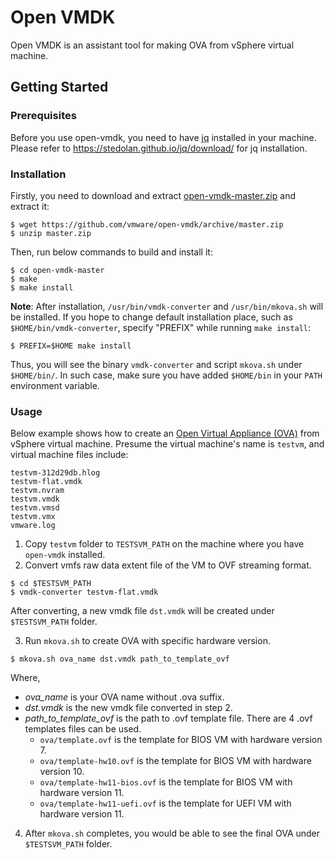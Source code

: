 # Open VMDK

Open VMDK is an assistant tool for making OVA from vSphere virtual machine.

## Getting Started

### Prerequisites

Before you use open-vmdk, you need to have [jq](https://stedolan.github.io/jq/) installed in your machine. Please refer to https://stedolan.github.io/jq/download/ for jq installation.

### Installation
Firstly, you need to download and extract [open-vmdk-master.zip](https://github.com/vmware/open-vmdk/archive/master.zip) and extract it:
```
$ wget https://github.com/vmware/open-vmdk/archive/master.zip
$ unzip master.zip
```

Then, run below commands to build and install it:

```
$ cd open-vmdk-master
$ make
$ make install
```
**Note**: After installation, `/usr/bin/vmdk-converter` and `/usr/bin/mkova.sh` will be installed. If you hope to change default installation place, such as `$HOME/bin/vmdk-converter`, specify "PREFIX" while running `make install`:
```
$ PREFIX=$HOME make install
```
Thus, you will see the binary `vmdk-converter` and script `mkova.sh` under `$HOME/bin/`. In such case, make sure you have added `$HOME/bin` in your `PATH` environment variable.


### Usage

Below example shows how to create an [Open Virtual Appliance (OVA)](https://en.wikipedia.org/wiki/Virtual_appliance) from vSphere virtual machine. Presume the virtual machine's name is `testvm`, and virtual machine files include:
```
testvm-312d29db.hlog
testvm-flat.vmdk
testvm.nvram
testvm.vmdk
testvm.vmsd
testvm.vmx
vmware.log
```
1. Copy `testvm` folder to `TESTSVM_PATH` on the machine where you have `open-vmdk` installed.
2. Convert vmfs raw data extent file of the VM to OVF streaming format.
```
$ cd $TESTSVM_PATH
$ vmdk-converter testvm-flat.vmdk
```
After converting, a new vmdk file `dst.vmdk` will be created under `$TESTSVM_PATH` folder.

3. Run `mkova.sh` to create OVA with specific hardware version.
```
$ mkova.sh ova_name dst.vmdk path_to_template_ovf
```
Where,
* _ova_name_ is your OVA name without .ova suffix.
* _dst.vmdk_ is the new vmdk file converted in step 2.
* _path_to_template_ovf_ is the path to .ovf template file. There are 4 .ovf templates files can be used.
    * `ova/template.ovf` is the template for BIOS VM with hardware version 7.
    * `ova/template-hw10.ovf` is the template for BIOS VM with hardware version 10.
    * `ova/template-hw11-bios.ovf` is the template for BIOS VM with hardware version 11.
    * `ova/template-hw11-uefi.ovf` is the template for UEFI VM with hardware version 11.

4. After `mkova.sh` completes, you would be able to see the final OVA under `$TESTSVM_PATH` folder.
